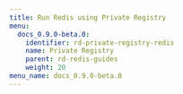 ```yaml
---
title: Run Redis using Private Registry
menu:
  docs_0.9.0-beta.0:
    identifier: rd-private-registry-redis
    name: Private Registry
    parent: rd-redis-guides
    weight: 20
menu_name: docs_0.9.0-beta.0
---
```

